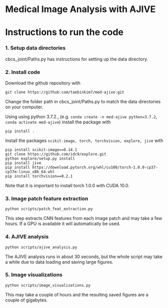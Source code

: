 # Medical Image Analysis with AJIVE

# Instructions to run the code

### 1. Setup data directories

cbcs_joint/Paths.py has instructions for setting up the data directory.

### 2. Install code

Download the github repository with
```
git clone https://github.com/taebinkim7/med-ajive.git
```
Change the folder path in cbcs_joint/Paths.py to match the data directories on your computer.

Using using python 3.7.2., (e.g. `conda create -n med-ajive python=3.7.2`, `conda activate med-ajive`) install the package with

```
pip install .
```

Install the packages `scikit-image, torch, torchvision, explore, jive` with
```
pip install scikit-image==0.14.1
git clone https://github.com/idc9/explore.git
python explore/setup.py install
pip install jive
pip install https://download.pytorch.org/whl/cu100/torch-1.0.0-cp37-cp37m-linux_x86_64.whl
pip install torchvision==0.2.1
```

Note that it is important to install torch 1.0.0 with CUDA 10.0.


### 3. Image patch feature extraction

```
python scripts/patch_feat_extraction.py
```

This step extracts CNN features from each image patch and may take a few hours. If a GPU is available it will automatically be used.

### 4. AJIVE analysis

```
python scripts/ajive_analysis.py
```

The AJIVE analysis runs in about 30 seconds, but the whole script may take a while due to data loading and saving large figures.

### 5. Image visualizations

```
python scripts/image_visualizations.py
```

This may take a couple of hours and the resulting saved figures are a couple of gigabytes.
